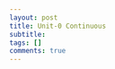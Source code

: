 ```yaml
---
layout: post
title: Unit-0 Continuous
subtitle: 
tags: []
comments: true
---
```


<img src="{{ 'assets/img/continuous/continuous-1.png' | relative_url }}" alt="" />
<img src="{{ 'assets/img/continuous/continuous-2.png' | relative_url }}" alt="" />
<img src="{{ 'assets/img/continuous/continuous-3.png' | relative_url }}" alt="" />
<img src="{{ 'assets/img/continuous/continuous-4.png' | relative_url }}" alt="" />
<img src="{{ 'assets/img/continuous/continuous-5.png' | relative_url }}" alt="" />
<img src="{{ 'assets/img/continuous/continuous-6.png' | relative_url }}" alt="" />
<img src="{{ 'assets/img/continuous/continuous-7.png' | relative_url }}" alt="" />
<img src="{{ 'assets/img/continuous/continuous-8.png' | relative_url }}" alt="" />
<img src="{{ 'assets/img/continuous/continuous-9.png' | relative_url }}" alt="" />
<img src="{{ 'assets/img/continuous/continuous-10.png' | relative_url }}" alt="" />
<img src="{{ 'assets/img/continuous/continuous-11.png' | relative_url }}" alt="" />
<img src="{{ 'assets/img/continuous/continuous-12.png' | relative_url }}" alt="" />
<img src="{{ 'assets/img/continuous/continuous-13.png' | relative_url }}" alt="" />
<img src="{{ 'assets/img/continuous/continuous-14.png' | relative_url }}" alt="" />
<img src="{{ 'assets/img/continuous/continuous-15.png' | relative_url }}" alt="" />
<img src="{{ 'assets/img/continuous/continuous-16.png' | relative_url }}" alt="" />
<img src="{{ 'assets/img/continuous/continuous-17.png' | relative_url }}" alt="" />
<img src="{{ 'assets/img/continuous/continuous-19.png' | relative_url }}" alt="" />
<img src="{{ 'assets/img/continuous/continuous-20.png' | relative_url }}" alt="" />
<img src="{{ 'assets/img/continuous/continuous-21.png' | relative_url }}" alt="" />
<img src="{{ 'assets/img/continuous/continuous-22.png' | relative_url }}" alt="" />
<img src="{{ 'assets/img/continuous/continuous-23.png' | relative_url }}" alt="" />
<img src="{{ 'assets/img/continuous/continuous-24.png' | relative_url }}" alt="" />
<img src="{{ 'assets/img/continuous/continuous-25.png' | relative_url }}" alt="" />
<img src="{{ 'assets/img/continuous/continuous-26.png' | relative_url }}" alt="" />
<img src="{{ 'assets/img/continuous/continuous-27.png' | relative_url }}" alt="" />
<img src="{{ 'assets/img/continuous/continuous-28.png' | relative_url }}" alt="" />
<img src="{{ 'assets/img/continuous/continuous-29.png' | relative_url }}" alt="" />
<img src="{{ 'assets/img/continuous/continuous-30.png' | relative_url }}" alt="" />
<img src="{{ 'assets/img/continuous/continuous-31.png' | relative_url }}" alt="" />
<img src="{{ 'assets/img/continuous/continuous-32.png' | relative_url }}" alt="" />
<img src="{{ 'assets/img/continuous/continuous-33.png' | relative_url }}" alt="" />

<br/>
<br/>
<br/>
